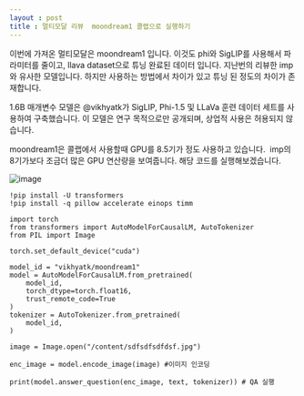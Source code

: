 ```yaml
---
layout : post
title : 멀티모달 리뷰  moondream1 콜랩으로 실행하기
---
```


이번에 가져온 멀티모달은 moondream1 입니다. 이것도 phi와 SigLIP를 사용해서 파라미터를 줄이고, llava dataset으로 튜닝 완료된 데이터 입니다. 지난번의 리뷰한 imp와 유사한 모델입니다. 하지만 사용하는 방법에서 차이가 있고 튜닝 된 정도의 차이가 존재합니다. 

1.6B 매개변수 모델은 @vikhyatk가 SigLIP, Phi-1.5 및 LLaVa 훈련 데이터 세트를 사용하여 구축했습니다. 이 모델은 연구 목적으로만 공개되며, 상업적 사용은 허용되지 않습니다.

moondream1은 콜랩에서 사용할때 GPU를 8.5기가 정도 사용하고 있습니다.  imp의 8기가보다 조금더 많은 GPU 연산량을 보여줍니다. 해당 코드를 실행해보겠습니다.

![image](https://github.com/hypro2/hypro2.github.io/assets/84513149/f5c14d86-e816-40c1-a73b-e63f068155bd)


```
!pip install -U transformers
!pip install -q pillow accelerate einops timm

import torch
from transformers import AutoModelForCausalLM, AutoTokenizer
from PIL import Image

torch.set_default_device("cuda")

model_id = "vikhyatk/moondream1"
model = AutoModelForCausalLM.from_pretrained(
    model_id,
    torch_dtype=torch.float16,
    trust_remote_code=True
)
tokenizer = AutoTokenizer.from_pretrained(
    model_id,
)

image = Image.open("/content/sdfsdfsdfdsf.jpg")

enc_image = model.encode_image(image) #이미지 인코딩

print(model.answer_question(enc_image, text, tokenizer)) # QA 실행
```
